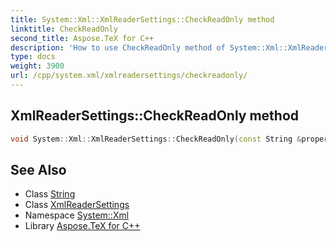 ```yaml
---
title: System::Xml::XmlReaderSettings::CheckReadOnly method
linktitle: CheckReadOnly
second_title: Aspose.TeX for C++
description: 'How to use CheckReadOnly method of System::Xml::XmlReaderSettings class in C++.'
type: docs
weight: 3900
url: /cpp/system.xml/xmlreadersettings/checkreadonly/
---
```

## XmlReaderSettings::CheckReadOnly method




```cpp
void System::Xml::XmlReaderSettings::CheckReadOnly(const String &propertyName)
```

## See Also

* Class [String](../../../system/string/)
* Class [XmlReaderSettings](../)
* Namespace [System::Xml](../../)
* Library [Aspose.TeX for C++](../../../)
